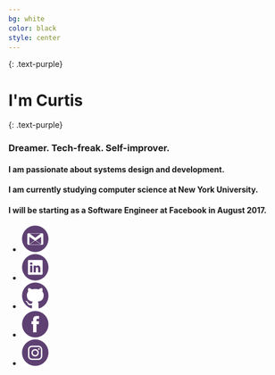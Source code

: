 ```yaml
---
bg: white
color: black
style: center
---
```


{: .text-purple}

# I'm Curtis
{: .text-purple}

### Dreamer. Tech-freak. Self-improver.

#### I am passionate about systems design and development.

#### I am currently studying computer science at New York University.

#### I will be starting as a Software Engineer at Facebook in August 2017.

<ul class="list-inline">
  <li><a href="mailto:curtis.li@nyu.edu"><img src="/img/social-gmail.png"></a></li>
  <li><a href="https://linkedin.com/in/curtisli"><img src="/img/social-linkedin.png"></a></li>
  <li><a href="https://github.com/cuhtis"><img src="/img/social-github.png"></a></li>
  <li><a href="https://www.facebook.com/cuhtis"><img src="/img/social-facebook.png"></a></li>
  <li><a href="https://www.instagram.com/cuhtis"><img src="/img/social-instagram.png"></a></li>
  <!--<li><a href="https://www.twitter.com/cuhtis"><img src="/img/social-twitter.png"></a></li>--!>
</ul>
